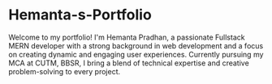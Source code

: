# Hemanta-s-Portfolio
Welcome to my portfolio! I'm Hemanta Pradhan, a passionate Fullstack MERN developer with a strong background in web development and a focus on creating dynamic and engaging user experiences. Currently pursuing my MCA at CUTM, BBSR, I bring a blend of technical expertise and creative problem-solving to every project.
